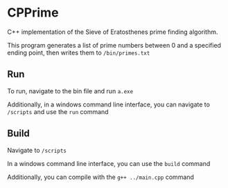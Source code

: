 # CPPrime
C++ implementation of the Sieve of Eratosthenes prime finding algorithm. 

This program generates a list of prime numbers between 0 and a specified ending point, then writes them to `/bin/primes.txt`

## Run
To run, navigate to the bin file and run `a.exe`

Additionally, in a windows command line interface, you can navigate to `/scripts` and use the `run` command

## Build
Navigate to `/scripts`

In a windows command line interface, you can use the `build` command

Additionally, you can compile with the `g++ ../main.cpp` command
